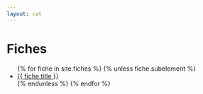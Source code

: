 ```yaml
---
layout: cat
---
```



  <h1>Fiches</h1>
  <ul>
    {% for fiche in site.fiches %}
      {% unless fiche.subelement %}
      <li><a href="{{ site.baseurl }}/{{ fiche.url }}">{{ fiche.title }}</a></li>
      {% endunless %}
    {% endfor %}
  </ul>
